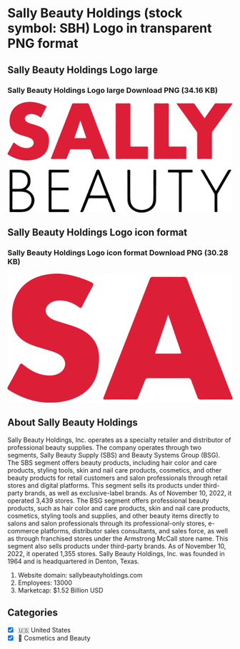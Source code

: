 # Sally Beauty Holdings (stock symbol: SBH) Logo in transparent PNG format

## Sally Beauty Holdings Logo large

### Sally Beauty Holdings Logo large Download PNG (34.16 KB)

![Sally Beauty Holdings Logo large Download PNG (34.16 KB)](/img/orig/SBH_BIG-2b463901.png)

## Sally Beauty Holdings Logo icon format

### Sally Beauty Holdings Logo icon format Download PNG (30.28 KB)

![Sally Beauty Holdings Logo icon format Download PNG (30.28 KB)](/img/orig/SBH-4491fb59.png)

## About Sally Beauty Holdings

Sally Beauty Holdings, Inc. operates as a specialty retailer and distributor of professional beauty supplies. The company operates through two segments, Sally Beauty Supply (SBS) and Beauty Systems Group (BSG). The SBS segment offers beauty products, including hair color and care products, styling tools, skin and nail care products, cosmetics, and other beauty products for retail customers and salon professionals through retail stores and digital platforms. This segment sells its products under third-party brands, as well as exclusive-label brands. As of November 10, 2022, it operated 3,439 stores. The BSG segment offers professional beauty products, such as hair color and care products, skin and nail care products, cosmetics, styling tools and supplies, and other beauty items directly to salons and salon professionals through its professional-only stores, e-commerce platforms, distributor sales consultants, and sales force, as well as through franchised stores under the Armstrong McCall store name. This segment also sells products under third-party brands. As of November 10, 2022, it operated 1,355 stores. Sally Beauty Holdings, Inc. was founded in 1964 and is headquartered in Denton, Texas.

1. Website domain: sallybeautyholdings.com
2. Employees: 13000
3. Marketcap: $1.52 Billion USD


## Categories
- [x] 🇺🇸 United States
- [x] 💄 Cosmetics and Beauty
